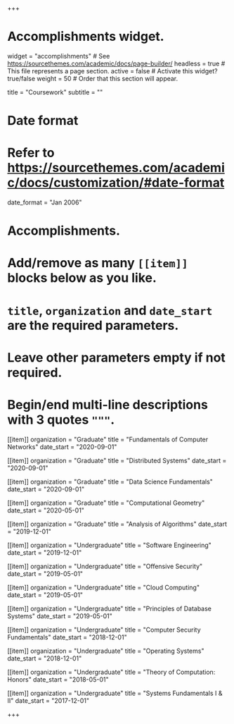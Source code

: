 +++
# Accomplishments widget.
widget = "accomplishments"  # See https://sourcethemes.com/academic/docs/page-builder/
headless = true  # This file represents a page section.
active = false  # Activate this widget? true/false
weight = 50  # Order that this section will appear.

title = "Coursework"
subtitle = ""

# Date format
#   Refer to https://sourcethemes.com/academic/docs/customization/#date-format
date_format = "Jan 2006"

# Accomplishments.
#   Add/remove as many `[[item]]` blocks below as you like.
#   `title`, `organization` and `date_start` are the required parameters.
#   Leave other parameters empty if not required.
#   Begin/end multi-line descriptions with 3 quotes `"""`.

[[item]]
  organization = "Graduate"
  title = "Fundamentals of Computer Networks"
  date_start = "2020-09-01"

[[item]]
  organization = "Graduate"
  title = "Distributed Systems"
  date_start = "2020-09-01"

[[item]]
  organization = "Graduate"
  title = "Data Science Fundamentals"
  date_start = "2020-09-01"

[[item]]
  organization = "Graduate"
  title = "Computational Geometry"
  date_start = "2020-05-01"

[[item]]
  organization = "Graduate"
  title = "Analysis of Algorithms"
  date_start = "2019-12-01"

[[item]]
  organization = "Undergraduate"
  title = "Software Engineering"
  date_start = "2019-12-01"

[[item]]
  organization = "Undergraduate"
  title = "Offensive Security"
  date_start = "2019-05-01"

[[item]]
  organization = "Undergraduate"
  title = "Cloud Computing"
  date_start = "2019-05-01"

[[item]]
  organization = "Undergraduate"
  title = "Principles of Database Systems"
  date_start = "2019-05-01"

[[item]]
  organization = "Undergraduate"
  title = "Computer Security Fundamentals"
  date_start = "2018-12-01"

[[item]]
  organization = "Undergraduate"
  title = "Operating Systems"
  date_start = "2018-12-01"

[[item]]
  organization = "Undergraduate"
  title = "Theory of Computation: Honors"
  date_start = "2018-05-01"

[[item]]
  organization = "Undergraduate"
  title = "Systems Fundamentals I & II"
  date_start = "2017-12-01"

+++
